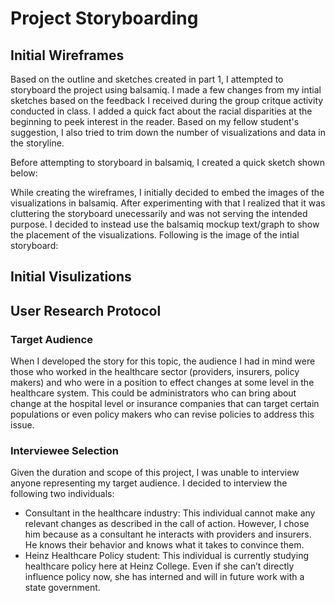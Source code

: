 # Project Storyboarding

## Initial Wireframes 

Based on the outline and sketches created in part 1, I attempted to storyboard the project using balsamiq. I made a few changes from my intial sketches based on the feedback I received during the group critque activity conducted in class. I added a quick fact about the racial disparities at the beginning to peek interest in the reader. Based on my fellow student's suggestion, I also tried to trim down the number of visualizations and data in the storyline. 

Before attempting to storyboard in balsamiq, I created a quick sketch shown below:

<insert image>
  
While creating the wireframes, I initially decided to embed the images of the visualizations in balsamiq. After experimenting with that I realized that it was cluttering the storyboard unecessarily and was not serving the intended purpose. I decided to instead use the balsamiq mockup text/graph to show the placement of the visualizations. Following is the image of the intial storyboard:

<insert image>
  
 ## Initial Visulizations 
 
 
 ## User Research Protocol 
 
### Target Audience
When I developed the story for this topic, the audience I had in mind were those who worked in the healthcare sector (providers, insurers, policy makers) and who were in a position to effect changes at some level in the healthcare system. This could be administrators who can bring about change at the hospital level or insurance companies that can target certain populations or even policy makers who can revise policies to address this issue. 

### Interviewee Selection
Given the duration and scope of this project, I was unable to interview anyone representing my target audience. I decided to interview the following two individuals:
- Consultant in the healthcare industry: This individual cannot make any relevant changes as described in the call of action. However, I chose him because as a consultant he interacts with providers and insurers. He knows their behavior and knows what it takes to convince them. 
- Heinz Healthcare Policy student: This individual is currently studying healthcare policy here at Heinz College. Even if she can’t directly influence policy now, she has interned and will in future work with a state government. 
